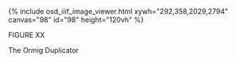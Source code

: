 {% include osd_iiif_image_viewer.html xywh="292,358,2029,2794" canvas="98" id="98" height="120vh" %}

FIGURE XX 

The Ormig Duplicator 
